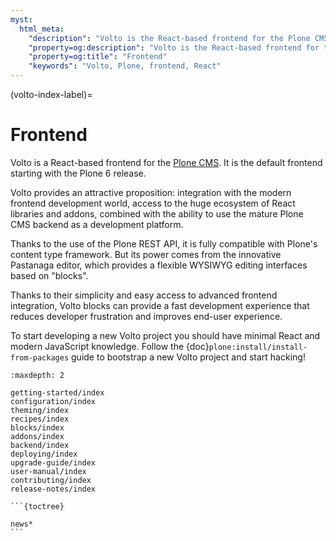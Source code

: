 ```yaml
---
myst:
  html_meta:
    "description": "Volto is the React-based frontend for the Plone CMS. It is the default UI for the Plone 6 release."
    "property=og:description": "Volto is the React-based frontend for the Plone CMS. It is the default UI for the Plone 6 release."
    "property=og:title": "Frontend"
    "keywords": "Volto, Plone, frontend, React"
---
```


(volto-index-label)=

# Frontend

Volto is a React-based frontend for the [Plone CMS](https://plone.org).
It is the default frontend starting with the Plone 6 release.

Volto provides an attractive proposition: integration with the modern frontend development world, access to the huge ecosystem of React libraries and addons, combined with the ability to use the mature Plone CMS backend as a development platform.

Thanks to the use of the Plone REST API, it is fully compatible with Plone's content type framework. But its power comes from the innovative Pastanaga editor, which provides a flexible WYSIWYG editing interfaces based on "blocks".

Thanks to their simplicity and easy access to advanced frontend integration, Volto blocks can provide a fast development experience that reduces developer frustration and improves end-user experience.

To start developing a new Volto project you should have minimal React and modern JavaScript knowledge. Follow the {doc}`plone:install/install-from-packages` guide to bootstrap a new Volto project and start hacking!

```{toctree}
:maxdepth: 2

getting-started/index
configuration/index
theming/index
recipes/index
blocks/index
addons/index
backend/index
deploying/index
upgrade-guide/index
user-manual/index
contributing/index
release-notes/index
```

````{ifconfig} context in ("volto",)
```{toctree}

news*
```
````
